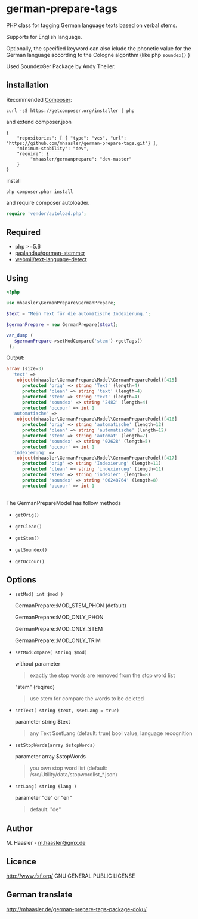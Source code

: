 german-prepare-tags
====================

PHP class for tagging German language texts based on verbal stems.

Supports for English language.

Optionally, the specified keyword can also iclude the phonetic value 
for the German language according to the Cologne algorithm (like php ``` soundex() ``` )

Used SoundexGer Package by Andy Theiler.


installation
-------------

Recommended [Composer](http://getcomposer.org/):

    curl -sS https://getcomposer.org/installer | php

and  extend composer.json

    {
        "repositories": [ { "type": "vcs", "url": "https://github.com/mhaasler/german-prepare-tags.git"} ],
        "minimum-stability": "dev",
        "require": {
             "mhaasler/germanprepare": "dev-master"
        }
    }

install 

    php composer.phar install

and require composer autoloader.

```php
require 'vendor/autoload.php';
```
Required
-------------

 * php >=5.6
 * [paslandau/german-stemmer](https://github.com/paslandau/german-stemmer)
 * [webmil/text-language-detect](https://github.com/webmil/text-language-detect)
 
Using
-------------
 
 ```php 
 <?php
 
 use mhaasler\GermanPrepare\GermanPrepare;
 
 $text = "Mein Text für die automatische Indexierung.";
 
 $germanPrepare = new GermanPrepare($text);
 
 var_dump (
    $germanPrepare->setModCompare('stem')->getTags()
  );
 
 ```
 
 Output:
```php 
array (size=3)
  'text' => 
    object(mhaasler\GermanPrepare\Model\GermanPrepareModel)[415]
      protected 'orig' => string 'Text' (length=4)
      protected 'clean' => string 'text' (length=4)
      protected 'stem' => string 'text' (length=4)
      protected 'soundex' => string '2482' (length=4)
      protected 'occour' => int 1
  'automatische' => 
    object(mhaasler\GermanPrepare\Model\GermanPrepareModel)[416]
      protected 'orig' => string 'automatische' (length=12)
      protected 'clean' => string 'automatische' (length=12)
      protected 'stem' => string 'automat' (length=7)
      protected 'soundex' => string '02628' (length=5)
      protected 'occour' => int 1
  'indexierung' => 
    object(mhaasler\GermanPrepare\Model\GermanPrepareModel)[417]
      protected 'orig' => string 'Indexierung' (length=11)
      protected 'clean' => string 'indexierung' (length=11)
      protected 'stem' => string 'indexier' (length=8)
      protected 'soundex' => string '06248764' (length=8)
      protected 'occour' => int 1
     
```

The GermanPrepareModel has follow methods

+ `getOrig()` 

+ `getClean()` 

+ `getStem()` 

+ `getSoundex()` 

+ `getOccour()` 


     
Options
------

+ `setMod( int $mod )` 

    GermanPrepare::MOD_STEM_PHON (default) 
    
    GermanPrepare::MOD_ONLY_PHON 
    
    GermanPrepare::MOD_ONLY_STEM
    
    GermanPrepare::MOD_ONLY_TRIM
    


+ `setModCompare( string $mod)` 

     without parameter
    > exactly the stop words are removed from the stop word list
     
     "stem" (reqired)
    > use stem for compare the words to be deleted

+ `setText( string $text, $setLang = true)` 

    parameter string $text
    > any Text
     $setLang (default: true)
    > bool value, language recognition

+ `setStopWords(array $stopWords)` 

    parameter array $stopWords
    > you own stop word list  (default: /src/Utility/data/stopwordlist_*.json)

+ `setLang( string $lang )` 

     parameter "de" or "en"
    > default: "de"
     
Author
------
     
 M. Haasler - m.haasler@gmx.de
     
Licence
-------
     
http://www.fsf.org/ GNU GENERAL PUBLIC LICENSE

German translate
-------

http://mhaasler.de/german-prepare-tags-package-doku/
